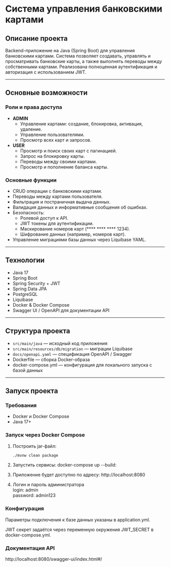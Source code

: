 # Система управления банковскими картами

## Описание проекта
Backend-приложение на Java (Spring Boot) для управления банковскими картами. Система позволяет создавать, управлять и просматривать банковские карты, а также выполнять переводы между собственными картами. Реализована полноценная аутентификация и авторизация с использованием JWT.

---

## Основные возможности

### Роли и права доступа
- **ADMIN**
    - Управление картами: создание, блокировка, активация, удаление.
    - Управление пользователями.
    - Просмотр всех карт и запросов.
- **USER**
    - Просмотр и поиск своих карт с пагинацией.
    - Запрос на блокировку карты.
    - Переводы между своими картами.
    - Просмотр и пополнение баланса карты.

### Основные функции
- CRUD операции с банковскими картами.
- Переводы между картами пользователя.
- Фильтрация и постраничная выдача данных.
- Валидация данных и информативные сообщения об ошибках.
- Безопасность:
    - Ролевой доступ к API.
    - JWT токены для аутентификации.
    - Маскирование номеров карт (**** **** **** 1234).
    - Шифрование данных (например, номеров карт).
- Управление миграциями базы данных через Liquibase YAML.

---

## Технологии
- Java 17
- Spring Boot
- Spring Security + JWT
- Spring Data JPA
- PostgreSQL
- Liquibase
- Docker & Docker Compose
- Swagger UI / OpenAPI для документации API

---

## Структура проекта
- `src/main/java` — исходный код приложения
- `src/main/resources/db/migration` — миграции Liquibase
- `docs/openapi.yaml` — спецификация OpenAPI / Swagger
- Dockerfile — сборка Docker-образа
- docker-compose.yml — конфигурация для локального запуска с базой данных

---

## Запуск проекта

### Требования
- Docker и Docker Compose
- Java 17+

### Запуск через Docker Compose
1. Построить jar-файл:
   ```bash
   ./mvnw clean package

2. Запустить сервисы:
   docker-compose up --build:

3. Приложение будет доступно по адресу:
   http://localhost:8080

4. Логин и пароль администратора\
login: admin\
password: admin123

### Конфигурация
Параметры подключения к базе данных указаны в application.yml.

JWT секрет задаётся через переменную окружения JWT_SECRET в docker-compose.yml.


### Документация API

http://localhost:8080/swagger-ui/index.html#/

